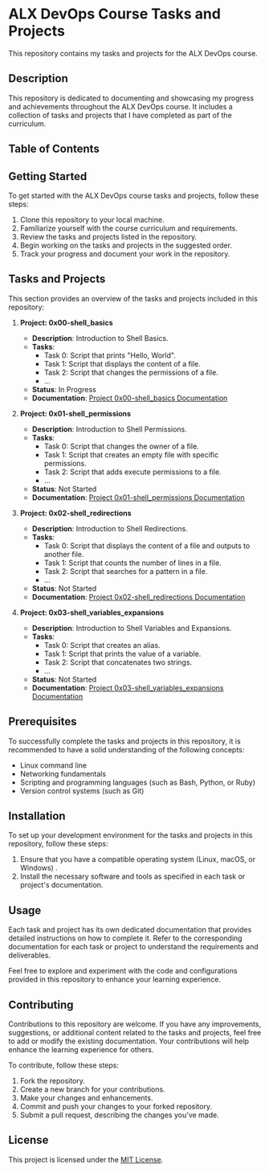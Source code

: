 # ALX DevOps Course Tasks and Projects

This repository contains my tasks and projects for the ALX DevOps course.

## Description

This repository is dedicated to documenting and showcasing my progress and achievements throughout the ALX DevOps course. It includes a collection of tasks and projects that I have completed as part of the curriculum.

## Table of Contents

## Getting Started

To get started with the ALX DevOps course tasks and projects, follow these steps:

1. Clone this repository to your local machine.
2. Familiarize yourself with the course curriculum and requirements.
3. Review the tasks and projects listed in the repository.
4. Begin working on the tasks and projects in the suggested order.
5. Track your progress and document your work in the repository.

## Tasks and Projects

This section provides an overview of the tasks and projects included in this repository:

1. **Project: 0x00-shell_basics**
   - **Description**: Introduction to Shell Basics.
   - **Tasks**:
     - Task 0: Script that prints "Hello, World".
     - Task 1: Script that displays the content of a file.
     - Task 2: Script that changes the permissions of a file.
     - ...
   - **Status**: In Progress
   - **Documentation**: [Project 0x00-shell_basics Documentation](0x00-shell_basics/README.md)

2. **Project: 0x01-shell_permissions**
   - **Description**: Introduction to Shell Permissions.
   - **Tasks**:
     - Task 0: Script that changes the owner of a file.
     - Task 1: Script that creates an empty file with specific permissions.
     - Task 2: Script that adds execute permissions to a file.
     - ...
   - **Status**: Not Started
   - **Documentation**: [Project 0x01-shell_permissions Documentation](projects/0x01-shell_permissions/README.md)

3. **Project: 0x02-shell_redirections**
   - **Description**: Introduction to Shell Redirections.
   - **Tasks**:
     - Task 0: Script that displays the content of a file and outputs to another file.
     - Task 1: Script that counts the number of lines in a file.
     - Task 2: Script that searches for a pattern in a file.
     - ...
   - **Status**: Not Started
   - **Documentation**: [Project 0x02-shell_redirections Documentation](projects/0x02-shell_redirections/README.md)

4. **Project: 0x03-shell_variables_expansions**
   - **Description**: Introduction to Shell Variables and Expansions.
   - **Tasks**:
     - Task 0: Script that creates an alias.
     - Task 1: Script that prints the value of a variable.
     - Task 2: Script that concatenates two strings.
     - ...
   - **Status**: Not Started
   - **Documentation**: [Project 0x03-shell_variables_expansions Documentation](projects/0x03-shell_variables_expansions/README.md)



## Prerequisites

To successfully complete the tasks and projects in this repository, it is recommended to have a solid understanding of the following concepts:

- Linux command line
- Networking fundamentals
- Scripting and programming languages (such as Bash, Python, or Ruby)
- Version control systems (such as Git)

## Installation

To set up your development environment for the tasks and projects in this repository, follow these steps:

1. Ensure that you have a compatible operating system (Linux, macOS, or Windows) .
2. Install the necessary software and tools as specified in each task or project's documentation.

## Usage

Each task and project has its own dedicated documentation that provides detailed instructions on how to complete it. Refer to the corresponding documentation for each task or project to understand the requirements and deliverables.

Feel free to explore and experiment with the code and configurations provided in this repository to enhance your learning experience.

## Contributing

Contributions to this repository are welcome. If you have any improvements, suggestions, or additional content related to the tasks and projects, feel free to add or modify the existing documentation. Your contributions will help enhance the learning experience for others.

To contribute, follow these steps:

1. Fork the repository.
2. Create a new branch for your contributions.
3. Make your changes and enhancements.
4. Commit and push your changes to your forked repository.
5. Submit a pull request, describing the changes you've made.

## License

This project is licensed under the [MIT License](LICENSE).
